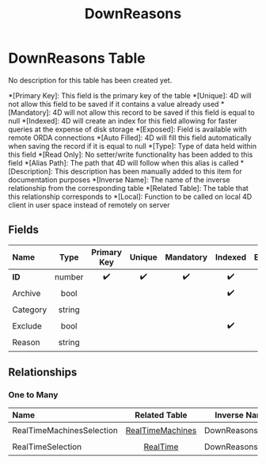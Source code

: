 ﻿---
layout: default
title: DownReasons
parent: Tables
---
# DownReasons Table
No description for this table has been created yet.

*[Primary Key]: This field is the primary key of the table
*[Unique]: 4D will not allow this field to be saved if it contains a value already used
*[Mandatory]: 4D will not allow this record to be saved if this field is equal to null
*[Indexed]: 4D will create an index for this field allowing for faster queries at the expense of disk storage
*[Exposed]: Field is available with remote ORDA connections
*[Auto Filled]: 4D will fill this field automatically when saving the record if it is equal to null
*[Type]: Type of data held within this field
*[Read Only]: No setter/write functionality has been added to this field
*[Alias Path]: The path that 4D will follow when this alias is called
*[Description]: This description has been manually added to this item for documentation purposes
*[Inverse Name]: The name of the inverse relationship from the corresponding table
*[Related Table]: The table that this relationship corresponds to
*[Local]: Function to be called on local 4D client in user space instead of remotely on server
## Fields

|Name|Type|Primary Key|Unique|Mandatory|Indexed|Exposed|Auto Filled|Description|
|:---|:---:|:---:|:---:|:---:|:---:|:---:|:---:|:---:|
|**ID**|number|✔️|✔️|✔️|✔️|✔️|✔️||
|Archive|bool||||✔️|✔️|||
|Category|string|||||✔️|||
|Exclude|bool||||✔️|✔️|||
|Reason|string|||||✔️|||

## Relationships

### One to Many

|Name|Related Table|Inverse Name|Exposed|Description|
|:---|:---:|:---:|:---:|:---:|
|RealTimeMachinesSelection|[RealTimeMachines](RealTimeMachines.md)|DownReasonsEntity|✔️||
|RealTimeSelection|[RealTime](RealTime.md)|DownReasonsEntity|✔️||